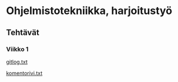# Ohjelmistotekniikka, harjoitustyö

## Tehtävät

### Viikko 1

[gitlog.txt](https://github.com/omacode/ot-harjoitustyo/blob/master/laskarit/viikko1/gitlog.txt)

[komentorivi.txt](https://github.com/omacode/ot-harjoitustyo/blob/master/laskarit/viikko1/komentorivi.txt)
